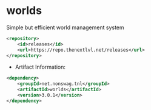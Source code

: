 # worlds
Simple but efficient world management system
```xml
<repository>
    <id>releases</id>
    <url>https://repo.thenextlvl.net/releases</url>
</repository>
```
 * Artifact Information:
```xml
<dependency>
    <groupId>net.nonswag.tnl</groupId>
    <artifactId>worlds</artifactId>
    <version>3.0.1</version>
</dependency>
 ```

